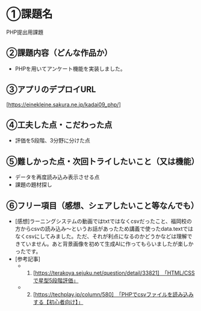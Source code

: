 # ①課題名
PHP提出用課題

## ②課題内容（どんな作品か）
- PHPを用いてアンケート機能を実装しました。

## ③アプリのデプロイURL
[https://einekleine.sakura.ne.jp/kadai09_php/]

## ④工夫した点・こだわった点
- 評価を5段階、3分野に分けた点

## ⑤難しかった点・次回トライしたいこと（又は機能）
- データを再度読み込み表示させる点
- 課題の題材探し

## ⑥フリー項目（感想、シェアしたいこと等なんでも）
- [感想]ラーニングシステムの動画ではtxtではなくcsvだったこと、福岡校の方からcsvの読み込み～というお話があったため講義で使ったdata.textではなくcsvにしてみました。ただ、それが利点になるのかどうかなどは理解できていません。あと背景画像を初めて生成AIに作ってもらいましたが楽しかったです。
- [参考記事]
  - 1. [https://terakoya.sejuku.net/question/detail/33821]　「HTML/CSSで星型5段階評価」
  - 2. [https://techplay.jp/column/580]　「PHPでcsvファイルを読み込みする【初心者向け】」
